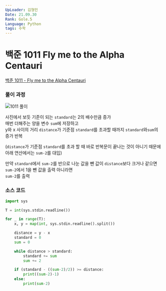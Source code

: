 ```yaml
---
UpLoader: 김형민  
Date: 21.09.30  
Rank: Gole.5  
Language: Python  
tags: 수학  
---
```


# 백준 1011 Fly me to the Alpha Centauri

[백준 1011 - Fly me to the Alpha Centauri](https://www.acmicpc.net/problem/1011)  
  
### 풀이 과정  
  
![1011 풀이](https://user-images.githubusercontent.com/45965405/135484328-86a9fe6f-9ec7-4101-b9bc-c18ff8633b98.png)    

사진에서 보듯 기준이 되는 `standard`는 2의 배수만큼 증가  
매번 더해주는 양을 변수 `sum`에 저장하고  
y와 x 사이의 거리 `distance`가 기준점 `standard`를 초과할 때까지 `standard`와`sum`의 증가 반복  
  
(`distance`가 기준점 `standard`를 초과 할 때 바로 반복문이 끝나는 것이 아니기 때문에 아래 연산에서는 `sum-2`를 대입)  
  
만약 `standard`에서 `sum-2`를 반으로 나눈 값을 뺀 값이 `distance`보다 크거나 같으면  
`sum-2`에서 1을 뺀 값을 출력
아니라면  
`sum-2`를 출력  
  
### 소스 코드

```python
import sys

T = int(sys.stdin.readline())

for _ in range(T):
    x, y = map(int, sys.stdin.readline().split())

    distance = y - x
    standard = 0
    sum = 0

    while distance > standard:
        standard += sum
        sum += 2

    if (standard - ((sum-2)/2)) >= distance:
        print((sum-2)-1)
    else:
        print(sum-2)
```

